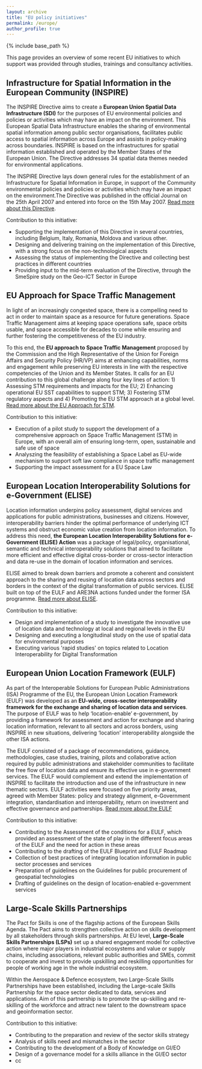 ```yaml
---
layout: archive
title: "EU policy initiatives"
permalink: /europe/
author_profile: true
---
```


{% include base_path %}

This page provides an overview of some recent EU initiatives to which support was provided through studies, trainings and consultancy activities. 

##  Infrastructure for Spatial Information in the European Community (INSPIRE)
The INSPIRE Directive aims to create a **European Union Spatial Data Infrastructure (SDI)** for the purposes of EU environmental policies and policies or activities which may have an impact on the environment. This European Spatial Data Infrastructure enables the sharing of environmental spatial information among public sector organisations, facilitates public access to spatial information across Europe and assists in policy-making across boundaries. INSPIRE is based on the infrastructures for spatial information established and operated by the Member States of the European Union. The Directive addresses 34 spatial data themes needed for environmental applications. 

The INSPIRE Directive lays down general rules for the establishment of an Infrastructure for Spatial Information in Europe, in support of the Community environmental policies and policies or activities which may have an impact on the environment.The Directive was published in the official Journal on the 25th April 2007 and entered into force on the 15th May 2007. [Read more about this Directive](https://knowledge-base.inspire.ec.europa.eu/legislation_en). 

Contribution to this initiative:
* Supporting the implementation of this Directive in several countries, including Belgium, Italy, Romania, Moldova and various other. 
* Designing and delivering training on the implementation of this Directive, with a strong focus on the non-technological aspects 
* Assessing the status of implementing the Directive and collecting best practices in different countries
* Providing input to the mid-term evaluation of the Directive, through the SmeSpire study on the Geo-ICT Sector in Europe

## EU Approach for Space Traffic Management
In light of an increasingly congested space, there is a compelling need to act in order to maintain space as a resource for future generations. Space Traffic Management aims at keeping space operations safe, space orbits usable, and space accessible for decades to come while ensuring and further fostering the competitiveness of the EU industry.

To this end, the **EU approach to Space Traffic Management** proposed by the Commission and the High Representative of the Union for Foreign Affairs and Security Policy (HR/VP) aims at enhancing capabilities, norms and engagement while preserving EU interests in line with the respective competencies of the Union and its Member States. It calls for an EU contribution to this global challenge along four key lines of action: 1) Assessing STM requirements and impacts for the EU; 2) 
Enhancing operational EU SST capabilities to support STM; 3) Fostering STM regulatory aspects and 4) Promoting the EU STM approach at a global level. [Read more about the EU Approach for STM](https://defence-industry-space.ec.europa.eu/eu-space/space-traffic-management_en).

Contribution to this initiative:
* Execution of a pilot study to support the development of a comprehensive approach on Space Traffic Management (STM) in Europe, with an overall aim of ensuring long-term, open, sustainable and safe use of space
* Analyszing the feasibility of establishing a Space Label as EU-wide mechanism to support soft law compliance in space traffic management
* Supporting the impact assessment for a EU Space Law 


## European Location Interoperability Solutions for e-Government (ELISE) 
Location information underpins policy assessment, digital services and applications for public administrations, businesses and citizens. However, interoperability barriers hinder the optimal performance of underlying ICT systems and obstruct economic value creation from location information. To address this need, **the European Location Interoperability Solutions for e-Government (ELISE) Action** was a package of legal/policy, organisational, semantic and technical interoperability solutions that aimed to facilitate more efficient and effective digital cross-border or cross-sector interaction and data re-use in the domain of location information and services.

ELISE aimed  to break down barriers and promote a coherent and consistent approach to the sharing and reusing of location data across sectors and borders in the context of the digital transformation of public services. ELISE built on top of the EULF and ARE3NA actions funded under the former ISA programme. [Read more about ELISE](https://ec.europa.eu/isa2/actions/elise_en/).

Contribution to this initiative:
* Design and implementation of a study to investigate the innovative use of location data and technology at local and regional levels in the EU
* Designing and executing a longitudinal study on the use of spatial data for environmental purposes
* Executing various 'rapid studies' on topics related to Location Interoperability for Digital Transformation 

## European Union Location Framework (EULF)
As part of the Interoperable Solutions for European Public Administrations (ISA) Programme of the EU, the European Union Location Framework (EULF) was developed as an **EU-wide, cross-sector interoperability framework for the exchange and sharing of location data and services**. The purpose of EULF was to help ‘location-enable’ e-government, by providing a framework for assessment and action for exchange and sharing location information, relevant to all sectors and across borders, using INSPIRE in new situations, delivering ‘location’ interoperability alongside the other ISA actions.

The EULF consisted of a package of recommendations, guidance, methodologies, case studies, training, pilots and collaborative action required by public administrations and stakeholder communities to facilitate the free flow of location data and ensure its effective use in e-government services. The EULF would complement and extend the implementation of INSPIRE to facilitate the introduction and use of the infrastructure in new thematic sectors. EULF activities were focused on five priority areas, agreed with Member States: policy and strategy alignment, e-Government integration, standardisation and interoperability, return on investment and effective governance and partnerships. [Read more about the EULF](https://interoperable-europe.ec.europa.eu/collection/european-union-location-framework-eulf)

Contribution to this initiative:
* Contributing to the Assessment of the conditions for a EULF, which provided an assessment of the state of play in the different focus areas of the EULF and the need for action in these areas
* Contributing to the drafting of the EULF Blueprint and EULF Roadmap
* Collection of best practices of integrating location information in public sector processes and services
* Preparation of guidelines on the Guidelines for public procurement of geospatial technologies
* Drafting of guidelines on the design of location-enabled e-government services


## Large-Scale Skills Partnerships
The Pact for Skills is one of the flagship actions of the European Skills Agenda. The Pact aims to strengthen collective action on skills development by all stakeholders through skills partnerships. At EU level, **Large-Scale Skills Partnerships (LSPs)** set up a shared engagement model for collective action where major players in industrial ecosystems and value or supply chains, including associations, relevant public authorities and SMEs, commit to cooperate and invest to provide upskilling and reskilling opportunities for people of working age in the whole industrial ecosystem.

Within the Aerospace & Defence ecosystem, two Large-Scale Skills Partnerships have been established, including the Large-scale Skills Partnership for the space sector dedicated to data, services and applications. Aim of this partnership is to promote the up-skilling and re-skilling of the workforce and attract new talent to the downstream space and geoinformation sector. 

Contribution to this initiative:
* Contributing to the preparation and review of the sector skills strategy
* Analysis of skills need and mismatches in the sector
* Contributing to the development of a Body of Knowledge on GI/EO
* Design of a governance model for a skills alliance in the GI/EO sector
* cc
